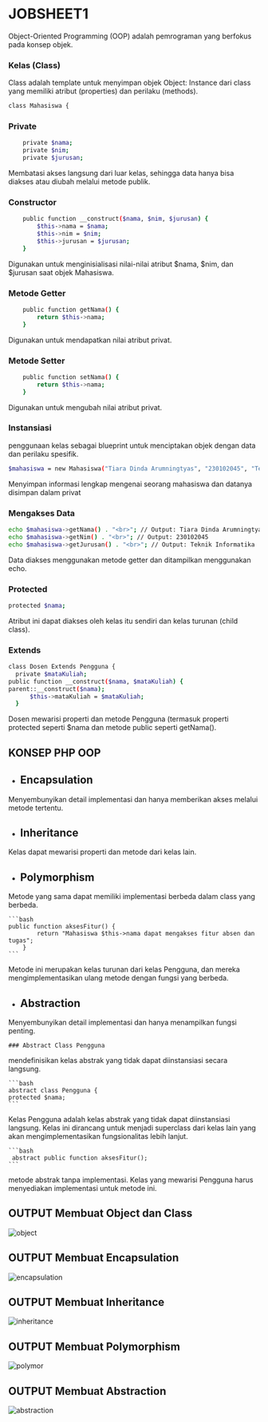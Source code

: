 <H1>JOBSHEET1</H1>

Object-Oriented Programming (OOP) adalah pemrograman yang
berfokus pada konsep objek.

 ### Kelas (Class)

Class adalah template untuk  menyimpan objek
Object: Instance dari class yang memiliki atribut (properties) dan perilaku
(methods).
```bash
class Mahasiswa {
```
### Private

```bash
    private $nama;
    private $nim;
    private $jurusan;
```
Membatasi akses langsung dari luar kelas, sehingga data hanya bisa diakses atau diubah melalui metode publik.

### Constructor
```bash
    public function __construct($nama, $nim, $jurusan) {
        $this->nama = $nama;
        $this->nim = $nim;
        $this->jurusan = $jurusan;
    }
```
Digunakan untuk menginisialisasi nilai-nilai atribut $nama, $nim, dan $jurusan saat objek Mahasiswa.
### Metode Getter 
```bash
    public function getNama() {
        return $this->nama;
    }
```
Digunakan untuk mendapatkan nilai atribut privat.
### Metode Setter
```bash
    public function setNama() {
        return $this->nama;
    }
```
Digunakan untuk mengubah nilai atribut privat.

### Instansiasi
penggunaan kelas sebagai blueprint untuk menciptakan objek dengan data dan perilaku spesifik.

```bash
$mahasiswa = new Mahasiswa("Tiara Dinda Arumningtyas", "230102045", "Teknik Informatika");
```
Menyimpan informasi lengkap mengenai seorang mahasiswa dan datanya disimpan dalam privat

### Mengakses Data

```bash
echo $mahasiswa->getNama() . "<br>"; // Output: Tiara Dinda Arumningtyas
echo $mahasiswa->getNim() . "<br>"; // Output: 230102045
echo $mahasiswa->getJurusan() . "<br>"; // Output: Teknik Informatika
```
Data diakses menggunakan metode getter dan ditampilkan menggunakan echo.

  ### Protected
  ```bash
  protected $nama;
  ```
  Atribut ini dapat diakses oleh kelas itu sendiri dan kelas turunan (child class).
  ### Extends
  ```bash
  class Dosen Extends Pengguna {
    private $mataKuliah;
  public function __construct($nama, $mataKuliah) {
  parent::__construct($nama);
        $this->mataKuliah = $mataKuliah;
    }
  ```
  Dosen mewarisi properti dan metode Pengguna (termasuk properti protected seperti $nama dan metode public seperti getNama().

<h2> KONSEP PHP OOP</h2>

- ## Encapsulation
Menyembunyikan detail implementasi dan hanya memberikan
akses melalui metode tertentu.

 - ## Inheritance
Kelas dapat mewarisi properti dan metode dari kelas lain.
  
- ## Polymorphism
Metode yang sama dapat memiliki implementasi berbeda
    dalam class yang berbeda.
    
    ```bash
    public function aksesFitur() {
            return "Mahasiswa $this->nama dapat mengakses fitur absen dan tugas";
        }
    ```
Metode ini merupakan kelas turunan dari kelas Pengguna, dan mereka mengimplementasikan ulang metode dengan fungsi yang berbeda.

- ## Abstraction
Menyembunyikan detail implementasi dan hanya menampilkan
    fungsi penting.
    
    ### Abstract Class Pengguna 
mendefinisikan kelas abstrak yang tidak dapat diinstansiasi secara langsung.
    
    ```bash
    abstract class Pengguna {
    protected $nama;
    ```
Kelas Pengguna adalah kelas abstrak yang tidak dapat diinstansiasi langsung. Kelas ini dirancang untuk menjadi superclass dari kelas lain yang akan mengimplementasikan fungsionalitas lebih lanjut.

    ```bash
     abstract public function aksesFitur();
    ```
 metode abstrak tanpa implementasi. Kelas yang mewarisi Pengguna harus menyediakan implementasi untuk metode ini.

## OUTPUT Membuat Object dan Class
![object](https://github.com/user-attachments/assets/8b9382e4-8ab9-4d56-acdf-695df321c6cb)

## OUTPUT Membuat Encapsulation
![encapsulation](https://github.com/user-attachments/assets/acd47397-703c-4771-85d6-c91f8733c967)

## OUTPUT Membuat Inheritance
![inheritance](https://github.com/user-attachments/assets/405c99d2-eb3f-4bf6-bab1-396b91d93129)

## OUTPUT Membuat Polymorphism
![polymor](https://github.com/user-attachments/assets/66f0f150-3415-480a-93e8-5262c95e230d)

## OUTPUT Membuat Abstraction
![abstraction](https://github.com/user-attachments/assets/6acfbfbc-bbc1-4d68-a2a4-654bd8eaff09)
